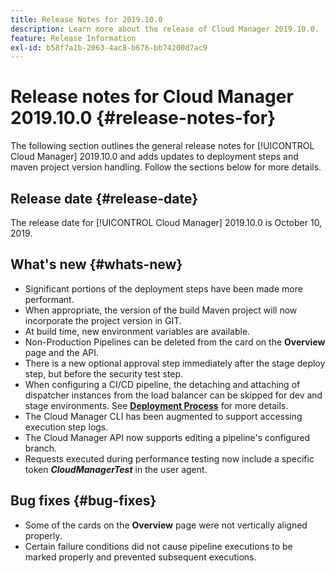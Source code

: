 ```yaml
---
title: Release Notes for 2019.10.0
description: Learn more about the release of Cloud Manager 2019.10.0.
feature: Release Information
exl-id: b58f7a1b-2063-4ac8-b676-bb74200d7ac9
---
```

# Release notes for Cloud Manager 2019.10.0 {#release-notes-for}

The following section outlines the general release notes for [!UICONTROL Cloud Manager] 2019.10.0 and adds updates to deployment steps and maven project version handling.
Follow the sections below for more details.

## Release date {#release-date}

The release date for [!UICONTROL Cloud Manager] 2019.10.0 is October 10, 2019.

## What's new {#whats-new}

* Significant portions of the deployment steps have been made more performant.
* When appropriate, the version of the build Maven project will now incorporate the project version in GIT.
* At build time, new environment variables are available.
* Non-Production Pipelines can be deleted from the card on the **Overview** page and the API.
* There is a new optional approval step immediately after the stage deploy step, but before the security test step.
* When configuring a CI/CD pipeline, the detaching and attaching of dispatcher instances from the load balancer can be skipped for dev and stage environments. 
  See **[Deployment Process](/help/using/code-deployment.md)** for more details.
* The Cloud Manager CLI has been augmented to support accessing execution step logs.
* The Cloud Manager API now supports editing a pipeline's configured branch.
* Requests executed during performance testing now include a specific token ***CloudManagerTest*** in the user agent.

## Bug fixes {#bug-fixes}

* Some of the cards on the **Overview** page were not vertically aligned properly.
* Certain failure conditions did not cause pipeline executions to be marked properly and prevented subsequent executions.
